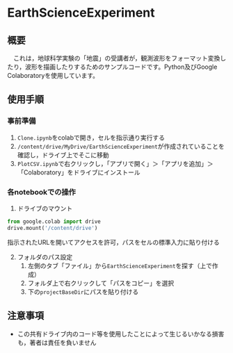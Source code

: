 # EarthScienceExperiment

## 概要
　これは，地球科学実験の「地震」の受講者が，観測波形をフォーマット変換したり，波形を描画したりするためのサンプルコードです。Python及びGoogle Colaboratoryを使用しています。

## 使用手順

### 事前準備
1. `Clone.ipynb`をcolabで開き，セルを指示通り実行する
2. `/content/drive/MyDrive/EarthScienceExperiment`が作成されていることを確認し，ドライブ上でそこに移動
3. `PlotCSV.ipynb`で右クリックし，「アプリで開く」＞「アプリを追加」＞「Colaboratory」をドライブにインストール

### 各notebookでの操作
1. ドライブのマウント
  ```python
  from google.colab import drive
  drive.mount('/content/drive') 
  ```
  指示されたURLを開いてアクセスを許可，パスをセルの標準入力に貼り付ける

2. フォルダのパス設定
    1. 左側のタブ「ファイル」から`EarthScienceExperiment`を探す（上で作成）
    2. フォルダ上で右クリックして「パスをコピー」を選択
    3. 下の`projectBaseDir`にパスを貼り付ける

## 注意事項
- この共有ドライブ内のコード等を使用したことによって生じるいかなる損害も，著者は責任を負いません
